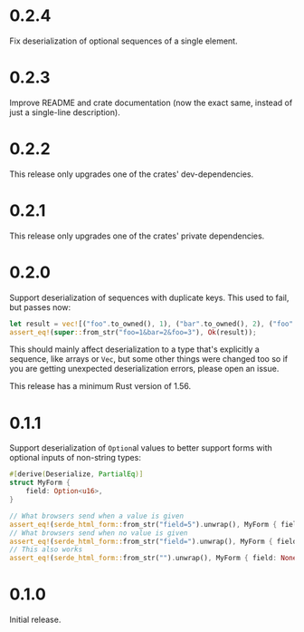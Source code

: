 # 0.2.4

Fix deserialization of optional sequences of a single element.

# 0.2.3

Improve README and crate documentation (now the exact same, instead of just a
single-line description).

# 0.2.2

This release only upgrades one of the crates' dev-dependencies.

# 0.2.1

This release only upgrades one of the crates' private dependencies.

# 0.2.0

Support deserialization of sequences with duplicate keys.
This used to fail, but passes now:

```rust
let result = vec![("foo".to_owned(), 1), ("bar".to_owned(), 2), ("foo".to_owned(), 3)];
assert_eq!(super::from_str("foo=1&bar=2&foo=3"), Ok(result));
```

This should mainly affect deserialization to a type that's explicitly a sequence, like arrays or `Vec`,
but some other things were changed too so if you are getting unexpected deserialization errors, please open an issue.

This release has a minimum Rust version of 1.56.

# 0.1.1

Support deserialization of `Option`al values to better support forms with optional inputs of non-string types:

```rust
#[derive(Deserialize, PartialEq)]
struct MyForm {
    field: Option<u16>,
}

// What browsers send when a value is given
assert_eq!(serde_html_form::from_str("field=5").unwrap(), MyForm { field: Some(5) });
// What browsers send when no value is given
assert_eq!(serde_html_form::from_str("field=").unwrap(), MyForm { field: None });
// This also works
assert_eq!(serde_html_form::from_str("").unwrap(), MyForm { field: None });
```

# 0.1.0

Initial release.
